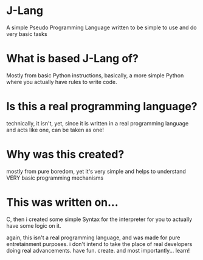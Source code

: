 # J-Lang
A simple Pseudo Programming Language written to be simple to use and do very basic tasks


# What is based J-Lang of?
Mostly from basic Python instructions, basically, a more simple Python where you actually have rules to write code.

# Is this a real programming language?
technically, it isn't, yet, since it is written in a real programming language and acts like one, can be taken as one!

# Why was this created?
mostly from pure boredom, yet it's very simple and helps to understand VERY basic programming mechanisms

# This was written on...
C, then i created some simple Syntax for the interpreter for you to actually have some logic on it.


again, this isn't a real programming language, and was made for pure entretainment purposes.
i don't intend to take the place of real developers doing real advancements.
have fun.
create.
and most importantly...
learn!
